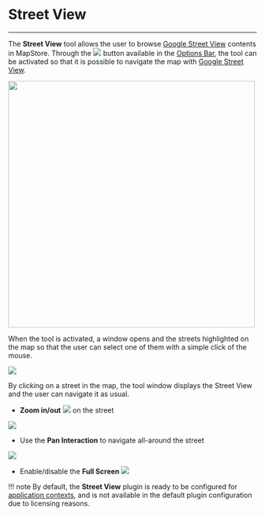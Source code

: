 # Street View
*******************

The **Street View** tool allows the user to browse [Google Street View](https://www.google.com/streetview/) contents in MapStore. Through the <img src="../img/button/street-view-button.jpg" class="ms-docbutton"/> button available in the [Options Bar](menu-bar.md#options-bar), the tool can be activated so that it is possible to navigate the map with [Google Street View](https://www.google.com/streetview/). 

<img src="../img/street-view/streetview-popup.jpg" class="ms-docimage" width="500px"/>

When the tool is activated, a window opens and the streets highlighted on the map so that the user can select one of them with a simple click of the mouse.

<img src="../img/street-view/add-street.gif" class="ms-docimage"/>

By clicking on a street in the map, the tool window displays the Street View and the user can navigate it as usual.

* **Zoom in/out** <img src="../img/button/zoom-street.jpg"> on the street

<img src="../img/street-view/zoom-street.gif" class="ms-docimage"/>

* Use the **Pan Interaction** to navigate all-around the street

<img src="../img/street-view/pan-street.gif" class="ms-docimage"/>

* Enable/disable the **Full Screen** <img src="../img/button/full-screen-street.jpg">

!!! note
    By default, the **Street View** plugin is ready to be configured for [application contexts](application-context.md#configure-plugins), and is not available in the default plugin configuration due to licensing reasons.

